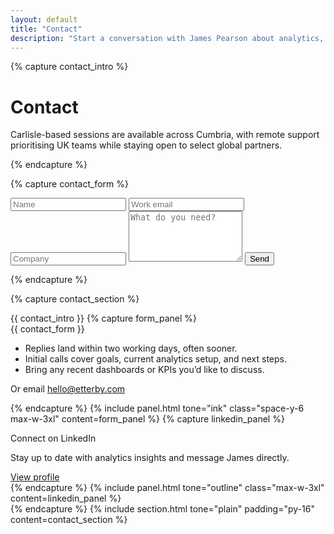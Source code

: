 ```yaml
---
layout: default
title: "Contact"
description: "Start a conversation with James Pearson about analytics, experimentation, or forecasting engagements."
---
```

{% capture contact_intro %}
  <div class="max-w-2xl space-y-3">
    <h1 class="text-3xl md:text-4xl font-semibold">Contact</h1>
    <p class="opacity-90 text-sm">Carlisle-based sessions are available across Cumbria, with remote support prioritising UK teams while staying open to select global partners.</p>
  </div>
{% endcapture %}

{% capture contact_form %}
  <form action="https://formspree.io/f/xovkjwgg" method="POST" class="grid md:grid-cols-2 gap-4">
    <input type="text" name="name" placeholder="Name" class="bg-white border border-brandblack/10 dark:bg-brandblack/70 dark:border-white/20 rounded-lg px-4 py-3 focus:border-brandblue focus:outline-none transition" required>
    <input type="email" name="email" placeholder="Work email" class="bg-white border border-brandblack/10 dark:bg-brandblack/70 dark:border-white/20 rounded-lg px-4 py-3 focus:border-brandblue focus:outline-none transition" required>
    <input type="text" name="company" placeholder="Company" class="bg-white border border-brandblack/10 dark:bg-brandblack/70 dark:border-white/20 rounded-lg px-4 py-3 md:col-span-2 focus:border-brandblue focus:outline-none transition">
    <textarea name="message" placeholder="What do you need?" class="bg-white border border-brandblack/10 dark:bg-brandblack/70 dark:border-white/20 rounded-lg px-4 py-3 md:col-span-2 focus:border-brandblue focus:outline-none transition" rows="5" required></textarea>
    <button type="submit" class="bg-brandyellow text-brandblack font-semibold rounded-xl px-6 py-3 md:col-span-2">Send</button>
  </form>
{% endcapture %}

{% capture contact_section %}
  <div class="space-y-6">
    {{ contact_intro }}
    {% capture form_panel %}
      <div class="space-y-6">
        {{ contact_form }}
        <ul class="text-sm opacity-80 space-y-1">
          <li>Replies land within two working days, often sooner.</li>
          <li>Initial calls cover goals, current analytics setup, and next steps.</li>
          <li>Bring any recent dashboards or KPIs you’d like to discuss.</li>
        </ul>
        <p class="text-xs opacity-70">Or email <a href="mailto:hello@etterby.com" class="underline">hello@etterby.com</a></p>
      </div>
    {% endcapture %}
    {% include panel.html tone="ink" class="space-y-6 max-w-3xl" content=form_panel %}
    {% capture linkedin_panel %}
      <div class="flex flex-col md:flex-row md:items-center md:justify-between gap-4">
        <div class="space-y-1">
          <p class="font-medium text-brandblack/90 dark:text-white/90">Connect on LinkedIn</p>
          <p class="text-sm text-brandblack/60 dark:text-white/60">Stay up to date with analytics insights and message James directly.</p>
        </div>
        <a href="https://www.linkedin.com/in/james-pearson-etterby" class="inline-flex items-center justify-center gap-2 px-4 py-2 rounded-lg border border-brandblack/20 text-brandblack/80 hover:text-brandblue dark:border-white/20 dark:text-white/80 dark:hover:text-white transition" target="_blank" rel="noopener">
          <span>View profile</span>
        </a>
      </div>
    {% endcapture %}
    {% include panel.html tone="outline" class="max-w-3xl" content=linkedin_panel %}
  </div>
{% endcapture %}
{% include section.html tone="plain" padding="py-16" content=contact_section %}
